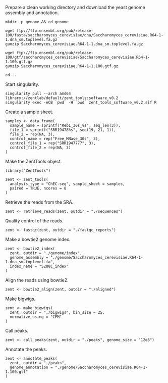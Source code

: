 

Prepare a clean working directory and download the yeast genome assembly and annotation.

```
mkdir -p genome && cd genome

wget ftp://ftp.ensembl.org/pub/release-100/fasta/saccharomyces_cerevisiae/dna/Saccharomyces_cerevisiae.R64-1-1.dna_sm.toplevel.fa.gz
gunzip Saccharomyces_cerevisiae.R64-1-1.dna_sm.toplevel.fa.gz

wget ftp://ftp.ensembl.org/pub/release-100/gtf/saccharomyces_cerevisiae/Saccharomyces_cerevisiae.R64-1-1.100.gtf.gz
gunzip Saccharomyces_cerevisiae.R64-1-1.100.gtf.gz

cd ..
```

Start singularity.

```
singularity pull --arch amd64 library://zentlab/default/zent_tools:software_v0.2
singularity exec -eCB `pwd` -H `pwd` zent_tools_software_v0.2.sif R
```

Create a sample sheet.

```
samples <- data.frame(
  sample_name = sprintf("Reb1_30s_%s", seq_len(3)),
  file_1 = sprintf("SRR19478%s", seq(19, 21, 1)),
  file_2 = rep(NA, 3),
  control_name = rep("Free_MNase_30s", 3),
  control_file_1 = rep("SRR1947777", 3),
  control_file_2 = rep(NA, 3)
)
```

Make the ZentTools object.

```
library("ZentTools")

zent <- zent_tools(
  analysis_type = "ChEC-seq", sample_sheet = samples,
  paired = TRUE, ncores = 8
)
```

Retrieve the reads from the SRA.

```
zent <- retrieve_reads(zent, outdir = "./sequences")
```

Quality control of the reads.

```
zent <- fastqc(zent, outdir = "./fastqc_reports")
```

Make a bowtie2 genome index.

```
zent <- bowtie2_index(
  zent, outdir = "./genome/index",
  genome_assembly = "./genome/Saccharomyces_cerevisiae.R64-1-1.dna_sm.toplevel.fa",
  index_name = "S288C_index"
)
```

Align the reads using bowtie2.

```
zent <- bowtie2_align(zent, outdir = "./aligned")
```

Make bigwigs.

```
zent <- make_bigwigs(
  zent, outdir = "./bigwigs", bin_size = 25,
  normalize_using = "CPM"
)
```

Call peaks.

```
zent <- call_peaks(zent, outdir = "./peaks", genome_size = "12e6")
```

Annotate the peaks.

```
zent <- annotate_peaks(
  zent, outdir = "./peaks",
  genome_annotation = "./genome/Saccharomyces_cerevisiae.R64-1-1.100.gtf"
)
```
